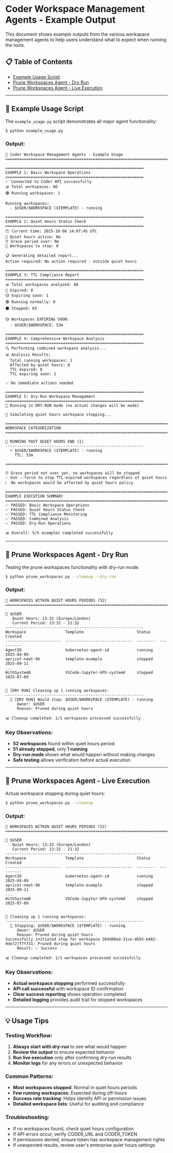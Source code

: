 # Coder Workspace Management Agents - Example Output

This document shows example outputs from the various workspace management agents to help users understand what to expect when running the tools.

## 📋 **Table of Contents**

- [Example Usage Script](#example-usage-script)
- [Prune Workspaces Agent - Dry Run](#prune-workspaces-agent---dry-run)
- [Prune Workspaces Agent - Live Execution](#prune-workspaces-agent---live-execution)

---

## 🚀 **Example Usage Script**

The `example_usage.py` script demonstrates all major agent functionality:

```bash
$ python example_usage.py
```

### **Output:**

```
🚀 Coder Workspace Management Agents - Example Usage
================================================================================

============================================================
EXAMPLE 1: Basic Workspace Operations
============================================================
✅ Connected to Coder API successfully
📊 Total workspaces: 66
🟢 Running workspaces: 1

Running workspaces:
  - $USER/$WORKSPACE ($TEMPLATE) - running

============================================================
EXAMPLE 2: Quiet Hours Status Check
============================================================
🕐 Current time: 2025-10-06 14:07:45 UTC
🌙 Quiet hours active: No
⏰ Grace period over: No
🛑 Workspaces to stop: 0

📋 Generating detailed report...
Action required: No action required - outside quiet hours

============================================================
EXAMPLE 3: TTL Compliance Report
============================================================
📊 Total workspaces analyzed: 66
🔴 Expired: 0
🟡 Expiring soon: 1
🟢 Running normally: 0
⚫ Stopped: 65

🟡 Workspaces EXPIRING SOON:
  - $USER/$WORKSPACE: 53m

============================================================
EXAMPLE 4: Comprehensive Workspace Analysis
============================================================
🔍 Performing combined workspace analysis...
📊 Analysis Results:
  Total running workspaces: 1
  Affected by quiet hours: 0
  TTL expired: 0
  TTL expiring soon: 1

✅ No immediate actions needed

============================================================
EXAMPLE 5: Dry-Run Workspace Management
============================================================
🧪 Running in DRY-RUN mode (no actual changes will be made)

🌙 Simulating quiet hours workspace stopping...

================================================================================
WORKSPACE CATEGORIZATION
================================================================================

🌅 RUNNING PAST QUIET HOURS END (1)
------------------------------------------------------------
  • $USER/$WORKSPACE ($TEMPLATE) - running
    TTL: 53m

================================================================================

⏰ Grace period not over yet, no workspaces will be stopped
💡 Use --force to stop TTL-expired workspaces regardless of quiet hours
ℹ️  No workspaces would be affected by quiet hours policy

================================================================================
EXAMPLE EXECUTION SUMMARY
================================================================================
✅ PASSED: Basic Workspace Operations
✅ PASSED: Quiet Hours Status Check
✅ PASSED: TTL Compliance Monitoring
✅ PASSED: Combined Analysis
✅ PASSED: Dry-Run Operations

📊 Overall: 5/5 examples completed successfully
```

---

## 🧪 **Prune Workspaces Agent - Dry Run**

Testing the prune workspaces functionality with dry-run mode:

```bash
$ python prune_workspaces.py --cleanup --dry-run
```

### **Output:**

```
🌙 WORKSPACES WITHIN QUIET HOURS PERIODS (52)
================================================================================

👤 $USER
   Quiet Hours: 13:32 (Europe/London)
   Current Period: 13:32 - 21:32
------------------------------------------------------------
Workspace                 Template                       Status    Created
------------------------  -----------------------------  --------  ----------
AgentID                   kubernetes-agent-id            running   2025-04-09
apricot-newt-96           template-example               stopped   2025-09-11
...
WithSystemD               VSCode-Jupyter-GPU-systemd     stopped   2025-07-09


🧪 [DRY RUN] Cleaning up 1 running workspaces:
------------------------------------------------------------
  🧪 [DRY RUN] Would stop: $USER/$WORKSPACE ($TEMPLATE) - running
     Owner: $USER
     Reason: Pruned during quiet hours

📊 Cleanup completed: 1/1 workspaces processed successfully
```

### **Key Observations:**

- **52 workspaces** found within quiet hours period
- **51 already stopped**, only **1 running**
- **Dry-run mode** shows what would happen without making changes
- **Safe testing** allows verification before actual execution

---

## 🛑 **Prune Workspaces Agent - Live Execution**

Actual workspace stopping during quiet hours:

```bash
$ python prune_workspaces.py --cleanup
```

### **Output:**

```
🌙 WORKSPACES WITHIN QUIET HOURS PERIODS (52)
================================================================================

👤 $USER
   Quiet Hours: 13:32 (Europe/London)
   Current Period: 13:32 - 21:32
------------------------------------------------------------
Workspace                 Template                       Status    Created
------------------------  -----------------------------  --------  ----------
AgentID                   kubernetes-agent-id            running   2025-04-09
apricot-newt-96           template-example               stopped   2025-09-11
...
WithSystemD               VSCode-Jupyter-GPU-systemd     stopped   2025-07-09


🛑 Cleaning up 1 running workspaces:
------------------------------------------------------------
  🛑 Stopping: $USER/$WORKSPACE ($TEMPLATE) - running
     Owner: $USER
     Reason: Pruned during quiet hours
Successfully initiated stop for workspace 284d08ed-31ce-4b93-b482-9de727f7f731: Pruned during quiet hours
     Result: ✅ Success

📊 Cleanup completed: 1/1 workspaces processed successfully
```

### **Key Observations:**

- **Actual workspace stopping** performed successfully
- **API call successful** with workspace ID confirmation
- **Clear success reporting** shows operation completed
- **Detailed logging** provides audit trail for stopped workspaces

---

## 💡 **Usage Tips**

### **Testing Workflow:**
1. **Always start with dry-run** to see what would happen
2. **Review the output** to ensure expected behavior
3. **Run live execution** only after confirming dry-run results
4. **Monitor logs** for any errors or unexpected behavior

### **Common Patterns:**
- **Most workspaces stopped**: Normal in quiet hours periods
- **Few running workspaces**: Expected during off-hours
- **Success rate tracking**: Helps identify API or permission issues
- **Detailed workspace lists**: Useful for auditing and compliance

### **Troubleshooting:**
- If no workspaces found, check quiet hours configuration
- If API errors occur, verify CODER_URL and CODER_TOKEN
- If permissions denied, ensure token has workspace management rights
- If unexpected results, review user's enterprise quiet hours settings